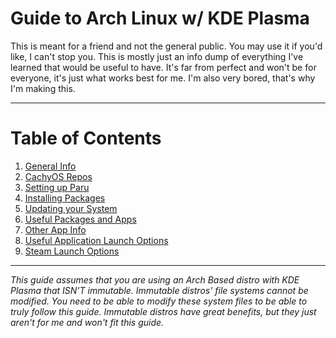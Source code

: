 # Guide to Arch Linux w/ KDE Plasma
This is meant for a friend and not the general public. You may use it if you'd like, I can't stop you.
This is mostly just an info dump of everything I've learned that would be useful to have. It's far from perfect and won't be for everyone, it's just what works best for me.
I'm also very bored, that's why I'm making this.

---

# Table of Contents
1. [General Info](https://github.com/Mato1111/archguide/blob/main/Docs/General%20Info.md)
2. [CachyOS Repos](https://github.com/Mato1111/archguide/blob/main/Docs/CachyOS%20Repos.md)
3. [Setting up Paru](https://github.com/Mato1111/archguide/blob/main/Docs/Setting%20up%20Paru.md)
4. [Installing Packages](https://github.com/Mato1111/archguide/blob/main/Docs/Installing%20Packages.md)
5. [Updating your System](https://github.com/Mato1111/archguide/blob/main/Docs/Updating%20your%20System.md)
6. [Useful Packages and Apps](https://github.com/Mato1111/archguide/blob/main/Docs/Useful%20Packages%20and%20Apps.md)
7. [Other App Info](https://github.com/Mato1111/archguide/blob/main/Docs/Other%20App%20Info.md)
8. [Useful Application Launch Options](https://github.com/Mato1111/archguide/blob/main/Docs/Useful%20Application%20Launch%20Options.md)
9. [Steam Launch Options](https://github.com/Mato1111/archguide/blob/main/Docs/Steam%20Launch%20Options.md)

--- 

*This guide assumes that you are using an Arch Based distro with KDE Plasma that ISN'T immutable. Immutable distros' file systems cannot be modified. You need to be able to modify these system files to be able to truly follow this guide. Immutable distros have great benefits, but they just aren't for me and won't fit this guide.*
